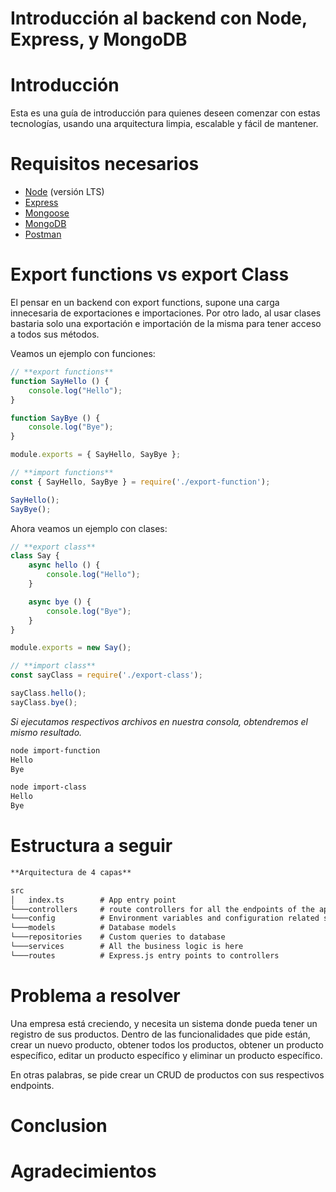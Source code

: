 # Introducción al backend con Node, Express, y MongoDB

# Introducción

Esta es una guía de introducción para quienes deseen comenzar con estas tecnologías, usando una arquitectura limpia, escalable y fácil de mantener.  


# Requisitos necesarios

- [Node](https://nodejs.org/es/) (versión LTS)
- [Express](https://expressjs.com/es/)
- [Mongoose](https://mongoosejs.com/)
- [MongoDB](https://www.mongodb.com/)
- [Postman](https://www.postman.com/)

# Export functions vs export Class

El pensar en un backend con export functions, supone una carga innecesaria de exportaciones e importaciones. Por otro lado, al usar clases bastaria solo una exportación e importación de la misma para tener acceso a todos sus métodos.

Veamos un ejemplo con funciones:

```jsx
// **export functions**
function SayHello () {
    console.log("Hello");
}

function SayBye () {
    console.log("Bye");
}

module.exports = { SayHello, SayBye };
```

```jsx
// **import functions**
const { SayHello, SayBye } = require('./export-function');

SayHello();
SayBye();
```

Ahora veamos un ejemplo con clases:

```jsx
// **export class**
class Say {
    async hello () {
        console.log("Hello");
    }

    async bye () {
        console.log("Bye");
    }
}

module.exports = new Say();
```

```jsx
// **import class**
const sayClass = require('./export-class');

sayClass.hello();
sayClass.bye();
```

*Si ejecutamos respectivos archivos en nuestra consola, obtendremos el mismo resultado.*

```powershell
node import-function
Hello
Bye
```
```powershell
node import-class
Hello
Bye
```

# Estructura a seguir

```markdown
**Arquitectura de 4 capas**

src
│   index.ts        # App entry point
└───controllers     # route controllers for all the endpoints of the app
└───config          # Environment variables and configuration related stuff
└───models          # Database models
└───repositories    # Custom queries to database
└───services        # All the business logic is here
└───routes          # Express.js entry points to controllers
```

# Problema a resolver

Una empresa está creciendo, y necesita un sistema donde pueda tener un registro de sus productos. Dentro de las funcionalidades que pide están, crear un nuevo producto, obtener todos los productos, obtener un producto específico, editar un producto específico y eliminar un producto específico. 

En otras palabras, se pide crear un CRUD de productos con sus respectivos endpoints.

# **Conclusion**

# Agradecimientos